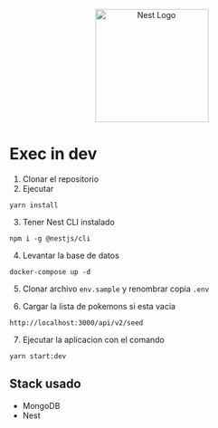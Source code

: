 <p align="center">
  <a href="http://nestjs.com/" target="blank"><img src="https://nestjs.com/img/logo-small.svg" width="200" alt="Nest Logo" /></a>
</p>

# Exec in dev

1. Clonar el repositorio
2. Ejecutar
```
yarn install
```
3. Tener Nest CLI instalado
```
npm i -g @nestjs/cli
```
4. Levantar la base de datos
```
docker-compose up -d
```

5. Clonar archivo ```env.sample``` y renombrar copia ```.env```


6. Cargar la lista de pokemons si esta vacia

```
http://localhost:3000/api/v2/seed
```
7. Ejecutar la aplicacion con el comando

``` 
yarn start:dev 
```

## Stack usado
* MongoDB
* Nest


